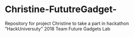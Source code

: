 # Christine-FututreGadget-

Repository for project Christine to take a part in hackathon "HackUniversuty" 2018
Team Future Gadgets Lab
